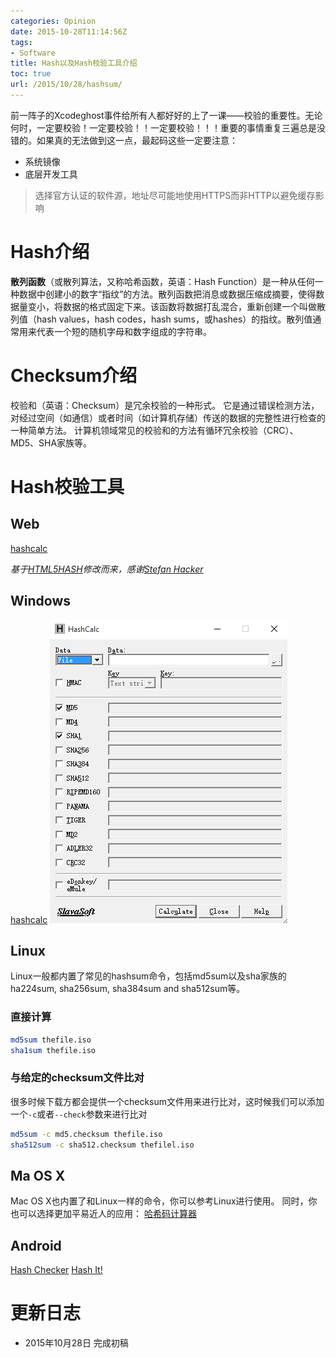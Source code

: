 ```yaml
---
categories: Opinion
date: 2015-10-28T11:14:56Z
tags:
- Software
title: Hash以及Hash校验工具介绍
toc: true
url: /2015/10/28/hashsum/
---
```


前一阵子的Xcodeghost事件给所有人都好好的上了一课——校验的重要性。无论何时，一定要校验！一定要校验！！一定要校验！！！重要的事情重复三遍总是没错的。如果真的无法做到这一点，最起码这些一定要注意：

- 系统镜像
- 底层开发工具

> 选择官方认证的软件源，地址尽可能地使用HTTPS而非HTTP以避免缓存影响


<!--more-->

# Hash介绍
**散列函数**（或散列算法，又称哈希函数，英语：Hash Function）是一种从任何一种数据中创建小的数字“指纹”的方法。散列函数把消息或数据压缩成摘要，使得数据量变小，将数据的格式固定下来。该函数将数据打乱混合，重新创建一个叫做散列值（hash values，hash codes，hash sums，或hashes）的指纹。散列值通常用来代表一个短的随机字母和数字组成的字符串。

# Checksum介绍
校验和（英语：Checksum）是冗余校验的一种形式。 它是通过错误检测方法，对经过空间（如通信）或者时间（如计算机存储）传送的数据的完整性进行检查的一种简单方法。
计算机领域常见的校验和的方法有循环冗余校验（CRC）、MD5、SHA家族等。

# Hash校验工具

## Web

[hashcalc](https://xuanwo.io/hashcalc)

*基于[HTML5HASH](https://github.com/hacst/HTML5HASH)修改而来，感谢[Stefan Hacker](http://hacst.net/)*

## Windows

[hashcalc](http://www.slavasoft.com/hashcalc/)
![hashcalc](/imgs/opinion/hashcalc.png)

## Linux

Linux一般都内置了常见的hashsum命令，包括md5sum以及sha家族的ha224sum, sha256sum, sha384sum and sha512sum等。

### 直接计算

```bash
md5sum thefile.iso
sha1sum thefile.iso
```

### 与给定的checksum文件比对

很多时候下载方都会提供一个checksum文件用来进行比对，这时候我们可以添加一个`-c`或者`--check`参数来进行比对

```bash
md5sum -c md5.checksum thefile.iso
sha512sum -c sha512.checksum thefilel.iso
```

## Ma OS X

Mac OS X也内置了和Linux一样的命令，你可以参考Linux进行使用。
同时，你也可以选择更加平易近人的应用：
[哈希码计算器](https://itunes.apple.com/cn/app/ha-xi-ma-ji-suan-qi/id463459213?mt=12)

## Android
[Hash Checker](https://play.google.com/store/apps/details?id=jp.md5checker)
[Hash It!](https://play.google.com/store/apps/details?id=com.ginkel.hashit)

# 更新日志
- 2015年10月28日 完成初稿